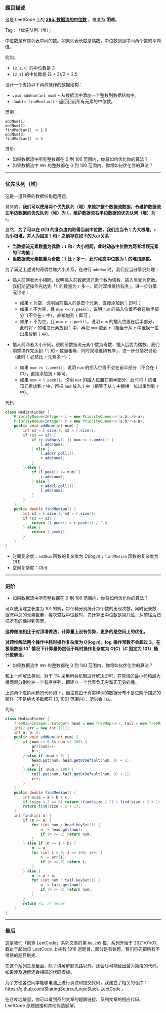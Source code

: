 ### 题目描述

这是 LeetCode 上的 **[295. 数据流的中位数](https://leetcode-cn.com/problems/find-median-from-data-stream/solution/gong-shui-san-xie-jing-dian-shu-ju-jie-g-pqy8/)** ，难度为 **困难**。

Tag : 「优先队列（堆）」



中位数是有序列表中间的数。如果列表长度是偶数，中位数则是中间两个数的平均值。

例如，

* `[2,3,4]` 的中位数是 $3$
* `[2,3]` 的中位数是 $(2 + 3) / 2 = 2.5$

设计一个支持以下两种操作的数据结构：
* `void addNum(int num)` - 从数据流中添加一个整数到数据结构中。
* `double findMedian()` - 返回目前所有元素的中位数。

示例：
```
addNum(1)
addNum(2)
findMedian() -> 1.5
addNum(3) 
findMedian() -> 2
```

进阶:
* 如果数据流中所有整数都在 $0$ 到 $100$ 范围内，你将如何优化你的算法？
* 如果数据流中 `99%` 的整数都在 $0$ 到 $100$ 范围内，你将如何优化你的算法？

---

### 优先队列（堆）

这是一道经典的数据结构运用题。

具体的，**我们可以使用两个优先队列（堆）来维护整个数据流数据，令维护数据流左半边数据的优先队列（堆）为 `l`，维护数据流右半边数据的优先队列（堆）为 `r`**。

显然，**为了可以在 $O(1)$ 的复杂度内取得当前中位数，我们应当令 `l` 为大根堆，`r` 为小根堆，并人为固定 `l` 和 `r` 之前存在如下的大小关系**：

* **当数据流元素数量为偶数：`l` 和 `r` 大小相同，此时动态中位数为两者堆顶元素的平均值；**
* **当数据流元素数量为奇数：`l` 比 `r` 多一，此时动态中位数为 `l` 的堆顶原数。**

为了满足上述说的奇偶性堆大小关系，在进行 `addNum` 时，我们应当分情况处理：

* 插入前两者大小相同，说明插入前数据流元素个数为偶数，插入后变为奇数。我们期望操作完达到「`l` 的数量为 `r` 多一，同时双堆维持有序」，进一步分情况讨论：
    * 如果 `r` 为空，说明当前插入的是首个元素，直接添加到 `l` 即可；
    * 如果 `r` 不为空，且 `num <= r.peek()`，说明 `num` 的插入位置不会在后半部分（不会在 `r` 中），直接加到 `l` 即可；
    * 如果 `r` 不为空，且 `num > r.peek()`，说明 `num` 的插入位置在后半部分，此时将 `r` 的堆顶元素放到 `l` 中，再把 `num` 放到 `r`（相当于从 `r` 中置换一位出来放到 `l` 中）。

* 插入前两者大小不同，说明前数据流元素个数为奇数，插入后变为偶数。我们期望操作完达到「`l` 和 `r` 数量相等，同时双堆维持有序」，进一步分情况讨论（此时 `l` 必然比 `r` 元素多一）：
    * 如果 `num >= l.peek()`，说明 `num` 的插入位置不会在前半部分（不会在 `l` 中），直接添加到 `r` 即可。
    * 如果 `num < l.peek()`，说明 `num` 的插入位置在前半部分，此时将 `l` 的堆顶元素放到 `r` 中，再把 `num` 放入 `l` 中（相等于从 `l` 中替换一位出来当到 `r` 中）。

代码：
```Java
class MedianFinder {
    PriorityQueue<Integer> l = new PriorityQueue<>((a,b)->b-a);
    PriorityQueue<Integer> r = new PriorityQueue<>((a,b)->a-b);
    public void addNum(int num) {
        int s1 = l.size(), s2 = r.size();
        if (s1 == s2) {
            if (r.isEmpty() || num <= r.peek()) {
                l.add(num);
            } else {
                l.add(r.poll());
                r.add(num);
            }
        } else {
            if (l.peek() <= num) {
                r.add(num);
            } else {
                r.add(l.poll());
                l.add(num);
            }
        }
    }
    public double findMedian() {
        int s1 = l.size(), s2 = r.size();
        if (s1 == s2) {
            return (l.peek() + r.peek()) / 2.0;
        } else {
            return l.peek();
        }
    }
}
```
* 时间复杂度：`addNum` 函数的复杂度为 $O(\log{n})$；`findMedian` 函数的复杂度为 $O(1)$
* 空间复杂度：$O(n)$

---

### 进阶

* 如果数据流中所有整数都在 $0$ 到 $100$ 范围内，你将如何优化你的算法？

可以使用建立长度为 $101$ 的桶，每个桶分别统计每个数的出现次数，同时记录数据流中总的元素数量，每次查找中位数时，先计算出中位数是第几位，从前往后扫描所有的桶得到答案。

**这种做法相比于对顶堆做法，计算量上没有优势，更多的是空间上的优化。**

**对顶堆解法两个操作中耗时操作复杂度为 $O(\log{n})$，$\log$ 操作常数不会超过 $3$，在极限数据 $10^7$ 情况下计算量仍然低于耗时操作复杂度为 $O(C)$（$C$ 固定为 $101$）桶计数解法。**

* 如果数据流中 `99%` 的整数都在 $0$ 到 $100$ 范围内，你将如何优化你的算法？

和上一问解法类似，对于 $1$% 采用哨兵机制进行解决即可，在常规的最小桶和最大桶两侧分别维护一个有序序列，即建立一个代表负无穷和正无穷的桶。

上述两个进阶问题的代码如下，但注意由于真实样例的数据分布不是进阶所描述的那样（不是绝大多数都在 $[0,100]$ 范围内），所以会 `TLE`。

代码：
```Java
class MedianFinder {
    TreeMap<Integer, Integer> head = new TreeMap<>(), tail = new TreeMap<>();
    int[] arr = new int[101];
    int a, b, c;
    public void addNum(int num) {
        if (num >= 0 && num <= 100) {
            arr[num]++;
            b++;
        } else if (num < 0) {
            head.put(num, head.getOrDefault(num, 0) + 1);
            a++;
        } else if (num > 100) {
            tail.put(num, tail.getOrDefault(num, 0) + 1);
            c++;
        }
    }
    public double findMedian() {
        int size = a + b + c;
        if (size % 2 == 0) return (find(size / 2) + find(size / 2 + 1)) / 2.0;
        return find(size / 2 + 1);
    }
    int find(int n) {
        if (n <= a) {
            for (int num : head.keySet()) {
                n -= head.get(num);
                if (n <= 0) return num; 
            }
        } else if (n <= a + b) {
            n -= a;
            for (int i = 0; i <= 100; i++) {
                n -= arr[i];
                if (n <= 0) return i;
            }
        } else {
            n -= a + b;
            for (int num : tail.keySet()) {
                n -= tail.get(num);
                if (n <= 0) return num;
            }
        }
        return -1; // never
    }
}
```

---

### 最后

这是我们「刷穿 LeetCode」系列文章的第 `No.295` 篇，系列开始于 2021/01/01，截止于起始日 LeetCode 上共有 1916 道题目，部分是有锁题，我们将先把所有不带锁的题目刷完。

在这个系列文章里面，除了讲解解题思路以外，还会尽可能给出最为简洁的代码。如果涉及通解还会相应的代码模板。

为了方便各位同学能够电脑上进行调试和提交代码，我建立了相关的仓库：https://github.com/SharingSource/LogicStack-LeetCode 。

在仓库地址里，你可以看到系列文章的题解链接、系列文章的相应代码、LeetCode 原题链接和其他优选题解。

